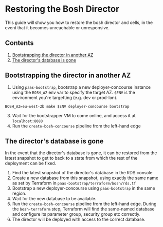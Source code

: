 # Restoring the Bosh Director
This guide will show you how to restore the bosh director and cells, in the event that it becomes unreachable or unresponsive.

## Contents
1. [Bootstrapping the director in another AZ](#bootstrapping-the-director-in-another-az)
2. [The director's database is gone](#the-director-39-s-database-is-gone)

## Bootstrapping the director in another AZ
1. Using `paas-bootstrap`, bootstrap a new deployer-concourse instance using the `BOSH_AZ` env var to specify the target AZ. `$ENV` is the environment you're targetting (e.g. dev or prod-lon).

```
BOSH_AZ=eu-west-2b make $ENV deployer-concourse bootstrap
```

3. Wait for the bootstrapper VM to come online, and access it at `localhost:8080`
4. Run the `create-bosh-concourse` pipeline from the left-hand edge

## The director's database is gone
In the event that the director's database is gone, it can be restored from the latest snapshot to get to back to a state from which the rest of the deployment can be fixed.

1. Find the latest snapshot of the director's database in the RDS console
2. Create a new database from this snapshot, using exactly the same name as set by Terraform in `paas-bootstrap/terraform/bosh/rds.tf`
3. Bootstrap a new deployer-concourse using `paas-bootstrap` in the same region.
4. Wait for the new database to be available.
5. Run the `create-bosh-concourse` pipeline from the left-hand edge. During the `bosh-terraform` step, Terraform will find the same-named database and configure its parameter group, security group etc correctly.
6. The director will be deployed with access to the correct database.

